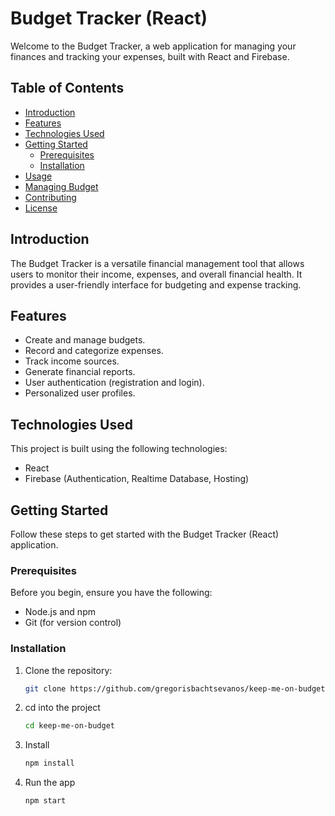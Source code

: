 # Budget Tracker (React)

Welcome to the Budget Tracker, a web application for managing your finances and tracking your expenses, built with React and Firebase.

## Table of Contents

- [Introduction](#introduction)
- [Features](#features)
- [Technologies Used](#technologies-used)
- [Getting Started](#getting-started)
  - [Prerequisites](#prerequisites)
  - [Installation](#installation)
- [Usage](#usage)
- [Managing Budget](#managing-budget)
- [Contributing](#contributing)
- [License](#license)

## Introduction

The Budget Tracker is a versatile financial management tool that allows users to monitor their income, expenses, and overall financial health. It provides a user-friendly interface for budgeting and expense tracking.

## Features

- Create and manage budgets.
- Record and categorize expenses.
- Track income sources.
- Generate financial reports.
- User authentication (registration and login).
- Personalized user profiles.

## Technologies Used

This project is built using the following technologies:

- React
- Firebase (Authentication, Realtime Database, Hosting)

## Getting Started

Follow these steps to get started with the Budget Tracker (React) application.

### Prerequisites

Before you begin, ensure you have the following:

- Node.js and npm
- Git (for version control)

### Installation

1. Clone the repository:

   ```bash
   git clone https://github.com/gregorisbachtsevanos/keep-me-on-budget.git

2. cd into the project

   ```bash
   cd keep-me-on-budget

3. Install

   ```bash
   npm install

3. Run the app

   ```bash
   npm start
